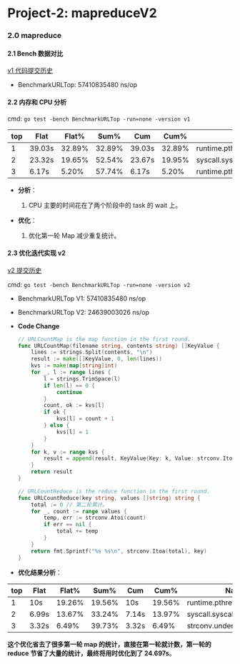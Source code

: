 # Project-2: mapreduceV2

### 2.0 mapreduce

#### 2.1 Bench 数据对比

[v1 代码提交历史](https://github.com/Rustin-Liu/TiDB-Class/commit/170322746622df226b9e69e99200baae8740892c)

- BenchmarkURLTop: 57410835480 ns/op

#### 2.2 内存和 CPU 分析

cmd: `go test -bench BenchmarkURLTop -run=none -version v1`

|     top     |  Flat  |  Flat% |  Sum%  |   Cum  |  Cum%  |              Name            |
| ----------- | ------ | ------ | ------ | ------ | ------ | ---------------------------- |
|      1      | 39.03s | 32.89% | 32.89% | 39.03s | 32.89% | runtime.pthread_cond_signal  |
|      2      | 23.32s | 19.65% | 52.54% | 23.67s | 19.95% |        syscall.syscall       |
|      3      |  6.17s |  5.20% | 57.74% |  6.17s |  5.20% | runtime.pthread_cond_wait    |

- **分析**：
    1. CPU 主要的时间花在了两个阶段中的 task 的 wait 上。

- **优化**：
  1. 优化第一轮 Map 减少重复统计。

#### 2.3 优化迭代实现 v2

[v2 提交历史](https://github.com/Rustin-Liu/TiDB-Class/commit/0fdf85bbc057a34376be16a24017a8d655336e49)

cmd: `go test -bench BenchmarkURLTop -run=none -version v2`

- BenchmarkURLTop V1:        57410835480 ns/op
- BenchmarkURLTop V2:        24639003026 ns/op


- **Code Change**

    ```go
    // URLCountMap is the map function in the first round.
    func URLCountMap(filename string, contents string) []KeyValue {
        lines := strings.Split(contents, "\n")
        result := make([]KeyValue, 0, len(lines))
        kvs := make(map[string]int)
        for _, l := range lines {
            l = strings.TrimSpace(l)
            if len(l) == 0 {
                continue
            }
            count, ok := kvs[l]
            if ok {
                kvs[l] = count + 1
            } else {
                kvs[l] = 1
            }
        }
        for k, v := range kvs {
            result = append(result, KeyValue{Key: k, Value: strconv.Itoa(v)})
        }
        return result
    }
    
    // URLCountReduce is the reduce function in the first round.
    func URLCountReduce(key string, values []string) string {
    	total := 0 // 第二轮累计。
    	for _, count := range values {
    		temp, err := strconv.Atoi(count)
    		if err == nil {
    			total += temp
    		}
    	}
    	return fmt.Sprintf("%s %s\n", strconv.Itoa(total), key)
    }
    ```

- **优化结果分析**：

|     top     |  Flat  |  Flat% |  Sum%  |   Cum  |  Cum%  |              Name            |
| ----------- | ------ | ------ | ------ | ------ | ------ | ---------------------------- |
|      1      |   10s  | 19.26% | 19.56% |   10s  | 19.56% | runtime.pthread_cond_signal  |
|      2      |  6.99s | 13.67% | 33.24% |  7.14s | 13.97% |        syscall.syscall       |
|      3      |  3.32s |  6.49% | 39.73% |  3.32s |  6.49% |    strconv.underscoreOK      |

**这个优化省去了很多第一轮 map 的统计，直接在第一轮就计数，第一轮的 reduce 节省了大量的统计，最终将用时优化到了 24.697s**。


